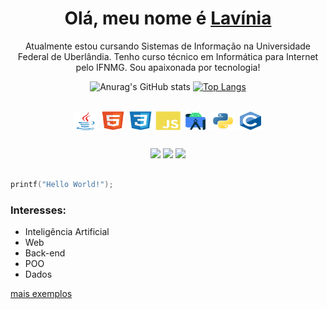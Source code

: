   
  <h1 align="center">
    Olá, meu nome é
    <a href="#">Lavínia</a>
  </h1>
  
   <p align="center">
Atualmente estou cursando Sistemas de Informação na Universidade Federal de Uberlândia. Tenho curso técnico em Informática para Internet pelo IFNMG. Sou apaixonada por tecnologia!  </p>

<div align="center" style="display: inline_block"> 
 
![Anurag's GitHub stats](https://github-readme-stats.vercel.app/api?username=LaviniaBDantas&show_icons=true&theme=radical)
 [![Top Langs](https://github-readme-stats.vercel.app/api/top-langs/?username=LaviniaBDantas&layout=compact&theme=radical)](https://github.com/LaviniaBDantas/github-readme-stats)
 
 </div > 

<div align="center" style="display: inline_block"><br>
  <img align="center" alt="Java" height="30" width="40" src="https://raw.githubusercontent.com/devicons/devicon/master/icons/java/java-original.svg">
  <img align="center" alt="HTML" height="30" width="40" src="https://raw.githubusercontent.com/devicons/devicon/master/icons/html5/html5-original.svg">
  <img align="center" alt="CSS" height="30" width="40" src="https://raw.githubusercontent.com/devicons/devicon/master/icons/css3/css3-original.svg">
  <img align="center" alt="Js" height="30" width="40" src="https://raw.githubusercontent.com/devicons/devicon/master/icons/javascript/javascript-plain.svg">
  <img align="center" alt="android" height="30" width="40" src="https://raw.githubusercontent.com/devicons/devicon/1119b9f84c0290e0f0b38982099a2bd027a48bf1/icons/androidstudio/androidstudio-original.svg">
  <img align="center" alt="Python" height="30" width="40" src="https://raw.githubusercontent.com/devicons/devicon/master/icons/python/python-original.svg">
  <img align="center" alt="C" height="30" width="40" src="https://raw.githubusercontent.com/devicons/devicon/1119b9f84c0290e0f0b38982099a2bd027a48bf1/icons/c/c-original.svg">
</div>
  
  ##
 
<div align="center" > 
  <a href="https://www.instagram.com/laviniabdantas/" target="_blank"><img src="https://img.shields.io/badge/-Instagram-%23E4405F?style=for-the-badge&logo=instagram&logoColor=white" target="_blank"></a> 
  <a href = "mailto:laviniabd@gmail.com"><img src="https://img.shields.io/badge/-Gmail-%23333?style=for-the-badge&logo=gmail&logoColor=white" target="_blank"></a>
  <a href="https://www.linkedin.com/in/lavinia-barbosa-dantas-de-souza-789769242/" target="_blank"><img src="https://img.shields.io/badge/-LinkedIn-%230077B5?style=for-the-badge&logo=linkedin&logoColor=white" target="_blank"></a>  
</div>

 ##
   
~~~c
printf("Hello World!"); 
~~~

### Interesses:

* Inteligência Artificial 
* Web
* Back-end
* POO
* Dados


[mais exemplos](https://docs.pipz.com/central-de-ajuda/learning-center/guia-basico-de-markdown#open)
